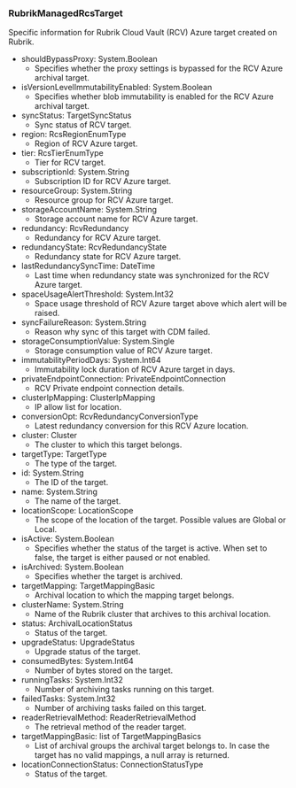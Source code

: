### RubrikManagedRcsTarget
Specific information for Rubrik Cloud Vault (RCV) Azure target created on Rubrik.

- shouldBypassProxy: System.Boolean
  - Specifies whether the proxy settings is bypassed for  the RCV Azure archival target.
- isVersionLevelImmutabilityEnabled: System.Boolean
  - Specifies whether blob immutability is enabled for the RCV Azure archival target.
- syncStatus: TargetSyncStatus
  - Sync status of RCV target.
- region: RcsRegionEnumType
  - Region of RCV Azure target.
- tier: RcsTierEnumType
  - Tier for RCV target.
- subscriptionId: System.String
  - Subscription ID for RCV Azure target.
- resourceGroup: System.String
  - Resource group for RCV Azure target.
- storageAccountName: System.String
  - Storage account name for RCV Azure target.
- redundancy: RcvRedundancy
  - Redundancy for RCV Azure target.
- redundancyState: RcvRedundancyState
  - Redundancy state for RCV Azure target.
- lastRedundancySyncTime: DateTime
  - Last time when redundancy state was synchronized for the RCV Azure target.
- spaceUsageAlertThreshold: System.Int32
  - Space usage threshold of RCV Azure target above which alert will be raised.
- syncFailureReason: System.String
  - Reason why sync of this target with CDM failed.
- storageConsumptionValue: System.Single
  - Storage consumption value of RCV Azure target.
- immutabilityPeriodDays: System.Int64
  - Immutability lock duration of RCV Azure target in days.
- privateEndpointConnection: PrivateEndpointConnection
  - RCV Private endpoint connection details.
- clusterIpMapping: ClusterIpMapping
  - IP allow list for location.
- conversionOpt: RcvRedundancyConversionType
  - Latest redundancy conversion for this RCV Azure location.
- cluster: Cluster
  - The cluster to which this target belongs.
- targetType: TargetType
  - The type of the target.
- id: System.String
  - The ID of the target.
- name: System.String
  - The name of the target.
- locationScope: LocationScope
  - The scope of the location of the target. Possible values are Global or Local.
- isActive: System.Boolean
  - Specifies whether the status of the target is active. When set to false, the target is either paused or not enabled.
- isArchived: System.Boolean
  - Specifies whether the target is archived.
- targetMapping: TargetMappingBasic
  - Archival location to which the mapping target belongs.
- clusterName: System.String
  - Name of the Rubrik cluster that archives to this archival location.
- status: ArchivalLocationStatus
  - Status of the target.
- upgradeStatus: UpgradeStatus
  - Upgrade status of the target.
- consumedBytes: System.Int64
  - Number of bytes stored on the target.
- runningTasks: System.Int32
  - Number of archiving tasks running on this target.
- failedTasks: System.Int32
  - Number of archiving tasks failed on this target.
- readerRetrievalMethod: ReaderRetrievalMethod
  - The retrieval method of the reader target.
- targetMappingBasic: list of TargetMappingBasics
  - List of archival groups the archival target belongs to. In case the target has no valid mappings, a null array is returned.
- locationConnectionStatus: ConnectionStatusType
  - Status of the target.
